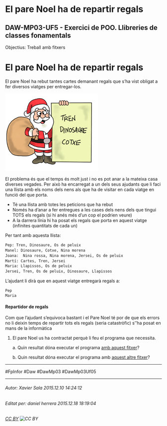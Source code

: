 # El pare Noel ha de repartir regals
## DAW-MP03-UF5 - Exercici de POO. Llibreries de classes fonamentals
Objectius: Treball amb fitxers

El pare Noel ha de repartir regals
=======================================
El pare Noel ha rebut tantes cartes demanant regals que s’ha vist obligat a fer diversos viatges per entregar-los.

![Llista](https://raw.githubusercontent.com/utrescu/utrescu.github.io/master/images/noel4.png)

El problema és que el temps és molt just i no es pot anar a la mateixa casa diverses vegades. Per això ha encarregat a un dels seus ajudants que li faci una llista amb els noms dels nens als que ha de visitar en cada viatge en funció del que porta.

* Té una llista amb totes les peticions que ha rebut
* Només ha d’anar a fer entregues a les cases dels nens dels que tingui TOTS els regals (si hi anés més d’un cop el podrien veure)
* A la darrera línia hi ha posat els regals que porta en aquest viatge (infinites quantitats de cada un)

Per tant amb aquesta llista: 

```bash
Pep: Tren, Dinosaure, Os de peluix
Manel: Dinosaure, Cotxe, Nina morena
Joana:  Nina rossa, Nina morena, Jersei, Os de peluix
Martí: Cartes, Tren, Jersei
Maria: Llapissos, Os de peluix
Jersei, Tren, Os de peluix, Dinosaure, Llapissos
```

L’ajudant li dirà que en aquest viatge entregarà regals a: 

    Pep
    Maria


#### Repartidor de regals 
Com que l’ajudant s’equivoca bastant i el Pare Noel té por de que els errors no li deixin temps de repartir tots els regals (seria catastròfic) s’’ha posat en mans de la informàtica

1. El pare Noel us ha contractat perquè li feu el programa que necessita. 

    a. Quin resultat dóna executar el programa [amb aquest fitxer](https://drive.google.com/file/d/0B1USLpQ7TipGbk1qTjJnRXdmWkk/view?usp=sharing)?

    b. Quin resultat dóna executar el programa amb [aquest altre fitxer](https://drive.google.com/file/d/0B1USLpQ7TipGZlRYcUFGRTlvS2M/view?usp=sharing)?



---

#FpInfor #Daw #DawMp03 #DawMp03Uf05

---

###### Autor: Xavier Sala 2015.12.10 14:24:12
###### Editat per: daniel herrera 2015.12.18 18:19:04
###### [CC BY](https://creativecommons.org/licenses/by/4.0/) ![CC BY](https://licensebuttons.net/l/by/3.0/80x15.png)
